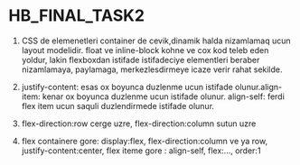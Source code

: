 # HB_FINAL_TASK2
1. CSS de elemenetleri container de cevik,dinamik halda nizamlamaq ucun layout modelidir. float ve inline-block kohne ve cox kod teleb eden yoldur, lakin flexboxdan istifade istifadeciye elementleri beraber nizamlamaya, paylamaga, merkezlesdirmeye icaze verir rahat sekilde.

2. justify-content: esas ox boyunca duzlenme ucun istifade olunur.align-item: kenar ox boyunca duzlenme ucun istifade olunur. align-self: ferdi flex item ucun saquli duzlendirmede istifade olunur.

3. flex-direction:row cerge uzre, flex-direction:column sutun uzre

4. flex containere gore: display:flex,  flex-direction:column ve ya row,  justify-content:center,  flex iteme gore : align-self, flex:..., order:1


